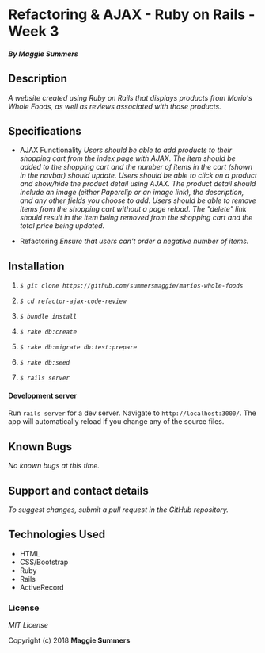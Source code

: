 # Refactoring & AJAX - Ruby on Rails - Week 3

#### _By Maggie Summers_

## Description

_A website created using Ruby on Rails that displays products from Mario's Whole Foods, as well as reviews associated with those products._

##  Specifications
  * AJAX Functionality
  _Users should be able to add products to their shopping cart from the index page with AJAX. The item should be added to the shopping cart and the number of items in the cart (shown in the navbar) should update._
  _Users should be able to click on a product and show/hide the product detail using AJAX. The product detail should include an image (either Paperclip or an image link), the description, and any other fields you choose to add._
  _Users should be able to remove items from the shopping cart without a page reload. The "delete" link should result in the item being removed from the shopping cart and the total price being updated._

  * Refactoring
  _Ensure that users can't order a negative number of items._
  


## Installation

  1. _`$ git clone https://github.com/summersmaggie/marios-whole-foods`_

  2. _`$ cd refactor-ajax-code-review`_

  3. _`$ bundle install`_

  4. _`$ rake db:create`_

  5. _`$ rake db:migrate db:test:prepare`_

  6. _`$ rake db:seed`_

  7. _`$ rails server`_

#### Development server

Run `rails server` for a dev server. Navigate to `http://localhost:3000/`. The app will automatically reload if you change any of the source files.

## Known Bugs

  _No known bugs at this time._

## Support and contact details

  _To suggest changes, submit a pull request in the GitHub repository._

## Technologies Used

  * HTML
  * CSS/Bootstrap
  * Ruby
  * Rails
  * ActiveRecord

### License

  *MIT License*

Copyright (c) 2018 **Maggie Summers**
